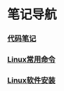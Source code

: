 # 笔记导航

### [代码笔记](https://github.com/Dashan-IZ/Notes/tree/master/Markdown/Code_Notes)

### [Linux常用命令](https://github.com/Dashan-IZ/Notes/tree/master/Markdown/Linux_Command)

### [Linux软件安装](https://github.com/Dashan-IZ/Notes/tree/master/Markdown/Linux_Install)

